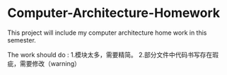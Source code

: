 # Computer-Architecture-Homework
This project will include my computer architecture home work in this semester.

The work should do :
1.模块太多，需要精简。
2.部分文件中代码书写存在瑕疵，需要修改（warning）
